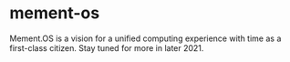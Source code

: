 # mement-os

Mement.OS is a vision for a unified computing experience with time as a first-class citizen. Stay tuned for more in later 2021.
